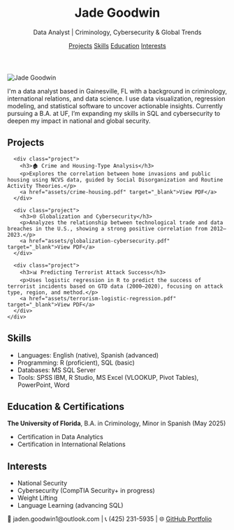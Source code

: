 <!DOCTYPE html>
<html lang="en">
<head>
  <meta charset="UTF-8" />
  <meta name="viewport" content="width=device-width, initial-scale=1.0"/>
  <title>Jade Goodwin | Data Analyst Portfolio</title>
  <link rel="stylesheet" href="style.css"/>
</head>
<body>
  <header>
    <div class="container">
      <h1>Jade Goodwin</h1>
      <p>Data Analyst | Criminology, Cybersecurity & Global Trends</p>
      <nav>
        <a href="#projects">Projects</a>
        <a href="#skills">Skills</a>
        <a href="#education">Education</a>
        <a href="#interests">Interests</a>
      </nav>
    </div>
  </header>

  <section id="about">
    <div class="container">
      <img src="assets/professionalish.jpg" alt="Jade Goodwin" class="profile-img"/>
      <p>
        I'm a data analyst based in Gainesville, FL with a background in criminology, international relations, and data science. 
        I use data visualization, regression modeling, and statistical software to uncover actionable insights. 
        Currently pursuing a B.A. at UF, I’m expanding my skills in SQL and cybersecurity to deepen my impact in national and global security.
      </p>
    </div>
  </section>

  <section id="projects">
    <div class="container">
      <h2>Projects</h2>

      <div class="project">
        <h3>🏚️ Crime and Housing-Type Analysis</h3>
        <p>Explores the correlation between home invasions and public housing using NCVS data, guided by Social Disorganization and Routine Activity Theories.</p>
        <a href="assets/crime-housing.pdf" target="_blank">View PDF</a>
      </div>

      <div class="project">
        <h3>🌐 Globalization and Cybersecurity</h3>
        <p>Analyzes the relationship between technological trade and data breaches in the U.S., showing a strong positive correlation from 2012–2023.</p>
        <a href="assets/globalization-cybersecurity.pdf" target="_blank">View PDF</a>
      </div>

      <div class="project">
        <h3>📊 Predicting Terrorist Attack Success</h3>
        <p>Uses logistic regression in R to predict the success of terrorist incidents based on GTD data (2000–2020), focusing on attack type, region, and method.</p>
        <a href="assets/terrorism-logistic-regression.pdf" target="_blank">View PDF</a>
      </div>
    </div>
  </section>

  <section id="skills">
    <div class="container">
      <h2>Skills</h2>
      <ul>
        <li>Languages: English (native), Spanish (advanced)</li>
        <li>Programming: R (proficient), SQL (basic)</li>
        <li>Databases: MS SQL Server</li>
        <li>Tools: SPSS IBM, R Studio, MS Excel (VLOOKUP, Pivot Tables), PowerPoint, Word</li>
      </ul>
    </div>
  </section>

  <section id="education">
    <div class="container">
      <h2>Education & Certifications</h2>
      <p><strong>The University of Florida</strong>, B.A. in Criminology, Minor in Spanish (May 2025)</p>
      <ul>
        <li>Certification in Data Analytics</li>
        <li>Certification in International Relations</li>
      </ul>
    </div>
  </section>

  <section id="interests">
    <div class="container">
      <h2>Interests</h2>
      <ul>
        <li>National Security</li>
        <li>Cybersecurity (CompTIA Security+ in progress)</li>
        <li>Weight Lifting</li>
        <li>Language Learning (advancing SQL)</li>
      </ul>
    </div>
  </section>

  <footer>
    <div class="container">
      <p>📧 jaden.goodwin1@outlook.com | 📞 (425) 231-5935 | 🌐 <a href="https://jade.goodwin.github.io/portfolio/">GitHub Portfolio</a></p>
    </div>
  </footer>
</body>
</html>
